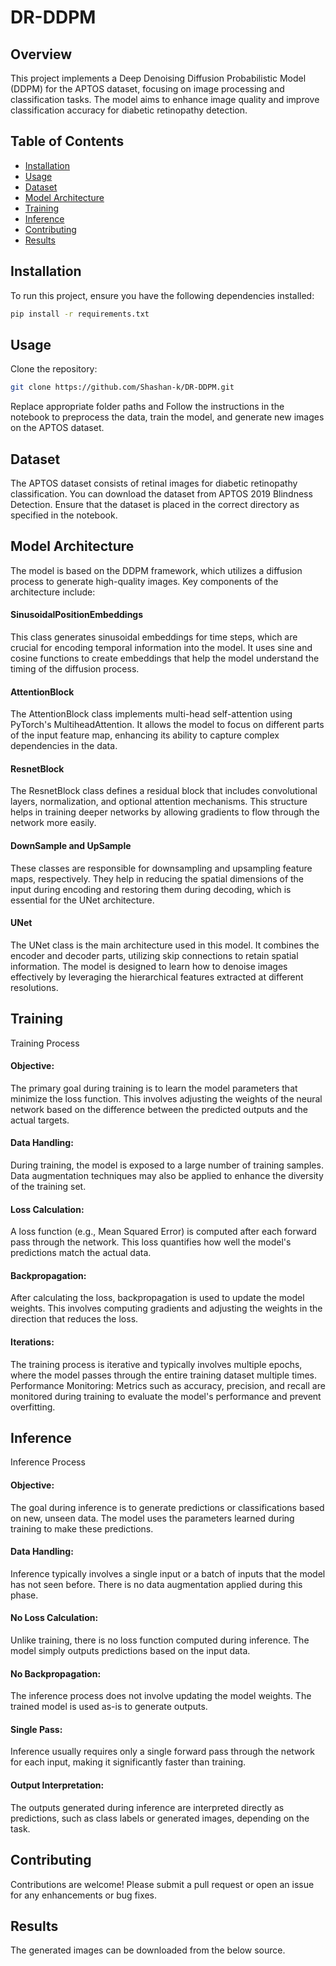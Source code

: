 # DR-DDPM

## Overview

This project implements a Deep Denoising Diffusion Probabilistic Model (DDPM) for the APTOS dataset, focusing on image processing and classification tasks. The model aims to enhance image quality and improve classification accuracy for diabetic retinopathy detection.

## Table of Contents

- [Installation](#installation)
- [Usage](#usage)
- [Dataset](#dataset)
- [Model Architecture](#model-architecture)
- [Training](#training)
- [Inference](#inference)
- [Contributing](#contributing)
- [Results](#results)

## Installation

To run this project, ensure you have the following dependencies installed:

```bash
pip install -r requirements.txt
```

## Usage

Clone the repository:
```bash
git clone https://github.com/Shashan-k/DR-DDPM.git
```


Replace appropriate folder paths
and
Follow the instructions in the notebook to preprocess the data, train the model, and generate new images on the APTOS dataset.

## Dataset
The APTOS dataset consists of retinal images for diabetic retinopathy classification. You can download the dataset from APTOS 2019 Blindness Detection.
Ensure that the dataset is placed in the correct directory as specified in the notebook.

## Model Architecture
The model is based on the DDPM framework, which utilizes a diffusion process to generate high-quality images. Key components of the architecture include:
#### SinusoidalPositionEmbeddings
This class generates sinusoidal embeddings for time steps, which are crucial for encoding temporal information into the model. It uses sine and cosine functions to create embeddings that help the model understand the timing of the diffusion process.
#### AttentionBlock
The AttentionBlock class implements multi-head self-attention using PyTorch's MultiheadAttention. It allows the model to focus on different parts of the input feature map, enhancing its ability to capture complex dependencies in the data.
#### ResnetBlock
The ResnetBlock class defines a residual block that includes convolutional layers, normalization, and optional attention mechanisms. This structure helps in training deeper networks by allowing gradients to flow through the network more easily.
#### DownSample and UpSample
These classes are responsible for downsampling and upsampling feature maps, respectively. They help in reducing the spatial dimensions of the input during encoding and restoring them during decoding, which is essential for the UNet architecture.
#### UNet
The UNet class is the main architecture used in this model. It combines the encoder and decoder parts, utilizing skip connections to retain spatial information. The model is designed to learn how to denoise images effectively by leveraging the hierarchical features extracted at different resolutions.

## Training
Training Process
#### Objective: 
The primary goal during training is to learn the model parameters that minimize the loss function. This involves adjusting the weights of the neural network based on the difference between the predicted outputs and the actual targets.
#### Data Handling: 
During training, the model is exposed to a large number of training samples. Data augmentation techniques may also be applied to enhance the diversity of the training set.
#### Loss Calculation: 
A loss function (e.g., Mean Squared Error) is computed after each forward pass through the network. This loss quantifies how well the model's predictions match the actual data.
#### Backpropagation: 
After calculating the loss, backpropagation is used to update the model weights. This involves computing gradients and adjusting the weights in the direction that reduces the loss.
#### Iterations: 
The training process is iterative and typically involves multiple epochs, where the model passes through the entire training dataset multiple times.
Performance Monitoring: Metrics such as accuracy, precision, and recall are monitored during training to evaluate the model's performance and prevent overfitting.

## Inference
Inference Process
#### Objective: 
The goal during inference is to generate predictions or classifications based on new, unseen data. The model uses the parameters learned during training to make these predictions.
#### Data Handling: 
Inference typically involves a single input or a batch of inputs that the model has not seen before. There is no data augmentation applied during this phase.
#### No Loss Calculation: 
Unlike training, there is no loss function computed during inference. The model simply outputs predictions based on the input data.
#### No Backpropagation: 
The inference process does not involve updating the model weights. The trained model is used as-is to generate outputs.
#### Single Pass: 
Inference usually requires only a single forward pass through the network for each input, making it significantly faster than training.
#### Output Interpretation: 
The outputs generated during inference are interpreted directly as predictions, such as class labels or generated images, depending on the task.

## Contributing
Contributions are welcome! Please submit a pull request or open an issue for any enhancements or bug fixes.

## Results
The generated images can be downloaded from the below source.

